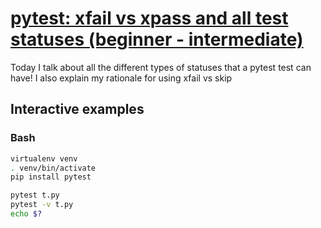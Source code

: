 # [pytest: xfail vs xpass and all test statuses (beginner - intermediate)](https://youtu.be/uzodcMcHbJU)

Today I talk about all the different types of statuses that a pytest test can have!  I also explain my rationale for using xfail vs skip

## Interactive examples

### Bash

```bash
virtualenv venv
. venv/bin/activate
pip install pytest

pytest t.py
pytest -v t.py
echo $?
```
